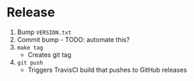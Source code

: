 # Release

1. Bump `VERSION.txt`
1. Commit bump - TODO: automate this?
1. `make tag`
    - Creates git tag
1. `git push`
    - Triggers TravisCI build that pushes to GitHub releases
